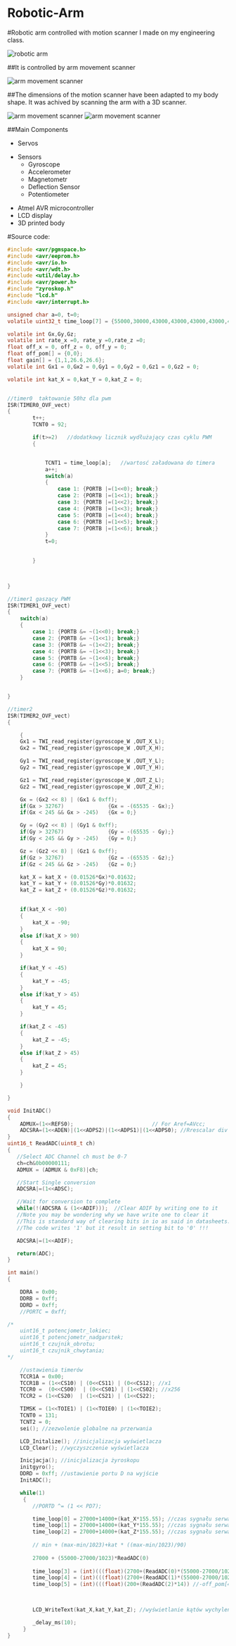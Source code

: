 # Robotic-Arm

#Robotic arm controlled with motion scanner I made on my engineering class.

![robotic arm](https://github.com/KonradSosna/Robotic-Arm/blob/main/img/robotic%20arm.JPG)

##It is controlled by arm movement scanner

![arm movement scanner](https://github.com/KonradSosna/Robotic-Arm/blob/main/img/MovementScanner.png)

##The dimensions of the motion scanner have been adapted to my body shape. It was achived by scanning the arm with a 3D scanner.

![arm movement scanner](https://github.com/KonradSosna/Robotic-Arm/blob/main/img/arm.png)
![arm movement scanner](https://github.com/KonradSosna/Robotic-Arm/blob/main/img/3Dscanner.jpg)

##Main  Components

- Servos
+ Sensors
	- Gyroscope
	- Accelerometer
	- Magnetometr
	- Deflection Sensor
	- Potentiometer
- Atmel AVR microcontroller
- LCD display
- 3D printed body

#Source code:

```C
#include <avr/pgmspace.h>
#include <avr/eeprom.h>
#include <avr/io.h>
#include <avr/wdt.h>
#include <util/delay.h>
#include <avr/power.h>
#include "zyroskop.h"
#include "lcd.h"
#include <avr/interrupt.h>

unsigned char a=0, t=0;
volatile uint32_t time_loop[7] = {55000,30000,43000,43000,43000,43000,43000}; // wartości jednorazowe ustawiające manipulator na pozycji poczatkowej po starcie programu

volatile int Gx,Gy,Gz;
volatile int rate_x =0, rate_y =0,rate_z =0;
float off_x = 0, off_z = 0, off_y = 0;
float off_pom[] = {0,0};
float gain[] = {1,1,26.6,26.6};
volatile int Gx1 = 0,Gx2 = 0,Gy1 = 0,Gy2 = 0,Gz1 = 0,Gz2 = 0;

volatile int kat_X = 0,kat_Y = 0,kat_Z = 0;


//timer0  taktowanie 50hz dla pwm
ISR(TIMER0_OVF_vect)
{
		t++;
		TCNT0 = 92;

		if(t>=2)   //dodatkowy licznik wydłużający czas cyklu PWM
		{


			TCNT1 = time_loop[a];	//wartosć załadowana do timera
			a++;
			switch(a)
			{
				case 1:	{PORTB |=(1<<0); break;}
				case 2:	{PORTB |=(1<<1); break;}
				case 3:	{PORTB |=(1<<2); break;}
				case 4:	{PORTB |=(1<<3); break;}
				case 5:	{PORTB |=(1<<4); break;}
				case 6:	{PORTB |=(1<<5); break;}
				case 7:	{PORTB |=(1<<6); break;}
			}
			t=0;
			

		}

	

}

//timer1 gaszący PWM
ISR(TIMER1_OVF_vect)
{
	switch(a)
	{
		case 1:	{PORTB &= ~(1<<0); break;}
		case 2:	{PORTB &= ~(1<<1); break;}
		case 3:	{PORTB &= ~(1<<2); break;}
		case 4:	{PORTB &= ~(1<<3); break;}
		case 5:	{PORTB &= ~(1<<4); break;}
		case 6:	{PORTB &= ~(1<<5); break;}
		case 7:	{PORTB &= ~(1<<6); a=0; break;}
	}


}

//timer2 
ISR(TIMER2_OVF_vect)
{

	{
	Gx1 = TWI_read_register(gyroscope_W ,OUT_X_L);
	Gx2 = TWI_read_register(gyroscope_W ,OUT_X_H);

	Gy1 = TWI_read_register(gyroscope_W ,OUT_Y_L);
	Gy2 = TWI_read_register(gyroscope_W ,OUT_Y_H);

	Gz1 = TWI_read_register(gyroscope_W ,OUT_Z_L);
	Gz2 = TWI_read_register(gyroscope_W ,OUT_Z_H);

	Gx = (Gx2 << 8) | (Gx1 & 0xff);
	if(Gx > 32767)				{Gx = -(65535 - Gx);}
	if(Gx < 245 && Gx > -245)	{Gx = 0;}

	Gy = (Gy2 << 8) | (Gy1 & 0xff);
	if(Gy > 32767)				{Gy = -(65535 - Gy);}
	if(Gy < 245 && Gy > -245)	{Gy = 0;}

 	Gz = (Gz2 << 8) | (Gz1 & 0xff);
	if(Gz > 32767)				{Gz = -(65535 - Gz);}
	if(Gz < 245 && Gz > -245)	{Gz = 0;}

	kat_X = kat_X + (0.01526*Gx)*0.01632;
	kat_Y = kat_Y + (0.01526*Gy)*0.01632;
	kat_Z = kat_Z + (0.01526*Gz)*0.01632;

	
	if(kat_X < -90)
	{
		kat_X = -90;
	}
	else if(kat_X > 90)
	{
		kat_X = 90;
	}

	if(kat_Y < -45)
	{
		kat_Y = -45;
	}
	else if(kat_Y > 45)
	{
		kat_Y = 45;
	}

	if(kat_Z < -45)
	{
		kat_Z = -45;
	}
	else if(kat_Z > 45)
	{
		kat_Z = 45;
	}

	}

}

void InitADC()
{
	ADMUX=(1<<REFS0);                         // For Aref=AVcc;
	ADCSRA=(1<<ADEN)|(1<<ADPS2)|(1<<ADPS1)|(1<<ADPS0); //Rrescalar div factor =128
}
uint16_t ReadADC(uint8_t ch)
{
   //Select ADC Channel ch must be 0-7
   ch=ch&0b00000111;
   ADMUX = (ADMUX & 0xF8)|ch;

   //Start Single conversion
   ADCSRA|=(1<<ADSC);

   //Wait for conversion to complete
   while(!(ADCSRA & (1<<ADIF)));  //Clear ADIF by writing one to it
   //Note you may be wondering why we have write one to clear it
   //This is standard way of clearing bits in io as said in datasheets.
   //The code writes '1' but it result in setting bit to '0' !!!

   ADCSRA|=(1<<ADIF);

   return(ADC);
}

int main()
{

	DDRA = 0x00;
	DDRB = 0xff;
	DDRD = 0xff;
	//PORTC = 0xff;

/*
	uint16_t potencjometr_lokiec;
	uint16_t potencjometr_nadgarstek;
	uint16_t czujnik_obrotu;
	uint16_t czujnik_chwytania;
*/

	//ustawienia timerów
	TCCR1A = 0x00;
	TCCR1B = (1<<CS10) | (0<<CS11) | (0<<CS12); //x1
	TCCR0 =  (0<<CS00)  | (0<<CS01) | (1<<CS02); //x256
	TCCR2 = (1<<CS20)  | (1<<CS21) | (1<<CS22);

	TIMSK = (1<<TOIE1) | (1<<TOIE0) | (1<<TOIE2);
	TCNT0 = 131;
	TCNT2 = 0;
	sei(); //zezwolenie globalne na przerwania 

	LCD_Initalize(); //inicjalizacja wyświetlacza
    LCD_Clear(); //wyczyszczenie wyświetlacza

    Inicjacja(); //inicjalizacja żyroskopu
	initgyro(); 
	DDRD = 0xff; //ustawienie portu D na wyjście
	InitADC();

    while(1)
     {
    	//PORTD ^= (1 << PD7);

    	time_loop[0] = 27000+14000+(kat_X*155.55); //czas sygnału serwa osi X
		time_loop[1] = 27000+14000+(kat_Y*155.55); //czas sygnału serwa osi Y
		time_loop[2] = 27000+14000+(kat_Z*155.55); //czas sygnału serwa osi Z
		
		// min + (max-min/1023)+kat * ((max-min/1023)/90)
		
		27000 + (55000-27000/1023)*ReadADC(0)
		
		time_loop[3] = (int)(((float)(2700+(ReadADC(0)*(55000-27000/1023))) //-off_pom[2]) *gain[2]); //czas sygnału serwa osi fi1
		time_loop[4] = (int)(((float)(2700+(ReadADC(1)*(55000-27000/1023))) //-off_pom[3]) *gain[3]); //czas sygnału serwa osi fi2
		time_loop[5] = (int)(((float)(200+(ReadADC(2)*14)) //-off_pom[4]) *gain[2]); //czas sygnału serwa osi fi3
		


		LCD_WriteText(kat_X,kat_Y,kat_Z); //wyświetlanie kątów wychylenia manipulatora

        _delay_ms(10);
     }
}
